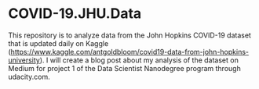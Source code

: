 # COVID-19.JHU.Data

This repository is to analyze data from the John Hopkins COVID-19 dataset that is updated daily on Kaggle (https://www.kaggle.com/antgoldbloom/covid19-data-from-john-hopkins-university). I will create a blog post about my analysis of the dataset on Medium for project 1 of the Data Scientist Nanodegree program through udacity.com.
